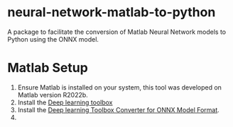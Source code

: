 # neural-network-matlab-to-python
A package to facilitate the conversion of Matlab Neural Network models to Python using the ONNX model.

# Matlab Setup
1. Ensure Matlab is installed on your system, this tool was developed on Matlab version R2022b.
2. Install the [Deep learning toolbox](https://au.mathworks.com/products/deep-learning.html)
2. Install the [Deep learning Toolbox Converter for ONNX Model Format](https://au.mathworks.com/matlabcentral/fileexchange/67296-deep-learning-toolbox-converter-for-onnx-model-format).
3. 
